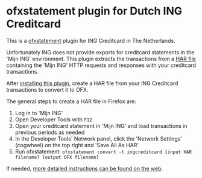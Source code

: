 # ofxstatement plugin for Dutch ING Creditcard

This is a [ofxstatement] plugin for ING Creditcard in The Netherlands.

Unfortunately ING does not provide exports for creditcard statements in the
'Mijn ING' environment. This plugin extracts the transactions from a [HAR file]
containing the 'Mijn ING' HTTP requests and responses with your creditcard transactions.

After [installing this plugin][plugin-howto], create a HAR file from your ING Creditcard
transactions to convert it to OFX.

The general steps to create a HAR file in Firefox are:

1. Log in to 'Mijn ING'
2. Open Developer Tools with `F12`
3. Open your creditcard statement in 'Mijn ING' and load transactions
   in previous periods as needed
4. In the Developer Tools' Network panel, click the 'Network Settings'
   (cogwheel) on the top right and 'Save All As HAR'
5. Run ofxstatement:
   `ofxstatement convert -t ingcreditcard [input HAR filename] [output OFX filename]`

If needed, [more detailed instructions can be found on the web][ddg-har].

[ofxstatement]: https://github.com/kedder/ofxstatement
[HAR file]: https://en.wikipedia.org/wiki/HAR_(file_format)
[plugin-howto]: https://github.com/kedder/ofxstatement#installation-and-usage
[ddg-har]: https://duckduckgo.com/?q=create+har+file "How to create a HAR file"